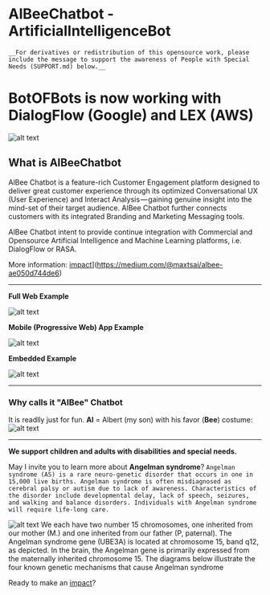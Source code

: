 # AlBeeChatbot - ArtificialIntelligenceBot

```__For derivatives or redistribution of this opensource work, please include the message to support the awareness of People with Special Needs (SUPPORT.md) below.__```

# BotOFBots is now working with DialogFlow (Google) and LEX (AWS)

![alt text](https://github.com/ArtificialIntelligenceBot/AlBeeChatbot/blob/master/config/artwork/AlBeeChatAngelBot680.png?raw=true "AlBee Love Angels Chatbot Logo")


## What is AlBeeChatbot
AlBee Chatbot is a feature-rich Customer Engagement platform designed to deliver great customer experience through its optimized Conversational UX (User Experience) and Interact Analysis — gaining genuine insight into the mind-set of their target audience. AlBee Chatbot further connects customers with its integrated Branding and Marketing Messaging tools.

AlBee Chatbot intent to provide continue integration with Commercial and Opensource Artificial Intelligence and Machine Learning platforms, i.e. DialogFlow or RASA.

More information: [impact](https://www.angelman.org/make-an-impact/)](https://medium.com/@maxtsai/albee-ae050d744de6)

---

**Full Web Example**


![alt text](https://github.com/ArtificialIntelligenceBot/AlBeeChatbot/blob/master/public/images/github/ex_web.png?raw=true "Full Web")


**Mobile (Progressive Web) App Example**

![alt text](https://github.com/ArtificialIntelligenceBot/AlBeeChatbot/blob/master/public/images/github/ex_pwa_mobile.png?raw=true "PRA Mobile")


**Embedded Example**

![alt text](https://github.com/ArtificialIntelligenceBot/AlBeeChatbot/blob/master/public/images/github/ex_embed.png?raw=true "Embeded")

***

### Why calls it "AlBee" Chatbot
It is readlly just for fun. **Al** = Albert (my son) with his favor (**Bee**) costume:
![alt text](https://github.com/ArtificialIntelligenceBot/AlBeeChatbot/blob/master/public/images/albee128.png?raw=true?raw=true "Logo AlBee Chatbot App")

---
**We support children and adults with disabilities and special needs.**

May I invite you to learn more about **Angelman syndrome**?
```Angelman syndrome (AS) is a rare neuro-genetic disorder that occurs in one in 15,000 live births. Angelman syndrome is often misdiagnosed as cerebral palsy or autism due to lack of awareness. Characteristics of the disorder include developmental delay, lack of speech, seizures, and walking and balance disorders. Individuals with Angelman syndrome will require life-long care.```

![alt text](https://www.angelman.org/wp-content/uploads/2015/10/Normal_15_Chromosome.jpg "") We each have two number 15 chromosomes, one inherited from our mother (M.) and one inherited from our father (P, paternal). The Angelman syndrome gene (UBE3A) is located at chromosome 15, band q12, as depicted. In the brain, the Angelman gene is primarily expressed from the maternally inherited chromosome 15. The diagrams below illustrate the four known genetic mechanisms that cause Angelman syndrome

Ready to make an [impact](https://www.angelman.org/make-an-impact/)?

##
